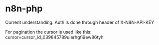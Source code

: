 # n8n-php

Current understanding:
Auth is done through header of X-N8N-API-KEY

For pagination the cursor is used like this: cursor=cursor_id_039845789uierhgfi9ew86tyh
